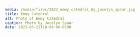 ```yaml
---
media: /media/files/2023_emmy_catedral_by_jocelyn_spaar.jpg
title: Emmy Catedral
alt: Photo of Emmy Catedral
caption: Photo by Jocelyn Spaar
date: 2023-05-22T18:08:00-0500
---
```


